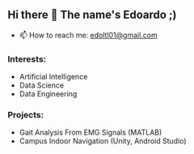 ## Hi there 👋 The name's Edoardo ;)

- 📫 How to reach me: edoltl01@gmail.com

### Interests:
- Artificial Intelligence
- Data Science
- Data Engineering

### Projects: 
- Gait Analysis From EMG Signals (MATLAB)
- Campus Indoor Navigation (Unity, Android Studio)

